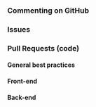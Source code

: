 ### Commenting on GitHub

### Issues

### Pull Requests (code)

#### General best practices

#### Front-end

#### Back-end
